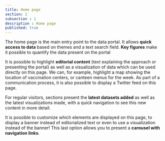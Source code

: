 ```yaml
---
title: Home page
section: 2
subsection : 1
description : Home page
published: true
---
```


The home page is the main entry point to the data portal. It allows **quick access to data** based on themes and a text search field. **Key figures** make it possible to quantify the data present on the portal

It is possible to highlight **editorial content** (text explaining the approach or presenting the portal) as well as a visualization of data which can be used directly on this page. We can, for example, highlight a map showing the location of vaccination centers, or canteen menus for the week.
As part of a communication process, it is also possible to display a Twitter feed on this page.

For regular visitors, sections present the **latest datasets added** as well as the latest visualizations made, with a quick navigation to see this new content in more detail.

It is possible to customize which elements are displayed on this page, to display a banner instead of editorialized text or even to use a visualization instead of the banner! This last option allows you to present a **carousel with navigation links**.
